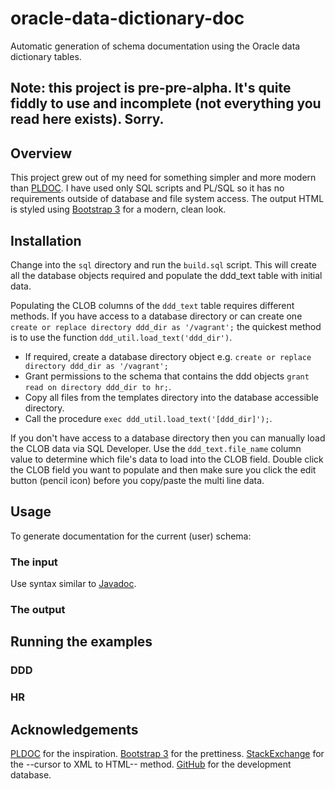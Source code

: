 oracle-data-dictionary-doc
==========================

Automatic generation of schema documentation using the Oracle data dictionary tables.

## Note: this project is pre-pre-alpha. It's quite fiddly to use and incomplete (not everything you read here exists). Sorry.


## Overview

This project grew out of my need for something simpler and more modern than [PLDOC](http://sourceforge.net/projects/pldoc/). I have used only SQL scripts and PL/SQL so it has no requirements outside of database and file system access. The output HTML is styled using [Bootstrap 3](http://getbootstrap.com/) for a modern, clean look.


## Installation

Change into the `sql` directory and run the `build.sql` script. This will create all the database objects required and populate the ddd_text table with initial data.

Populating the CLOB columns of the `ddd_text` table requires different methods. If you have access to a database directory or can create one `create or replace directory ddd_dir as '/vagrant';` the quickest method is to use the function `ddd_util.load_text('ddd_dir')`.

* If required, create a database directory object e.g. `create or replace directory ddd_dir as '/vagrant';`
* Grant permissions to the schema that contains the ddd objects `grant read on directory ddd_dir to hr;`.
* Copy all files from the templates directory into the database accessible directory.
* Call the procedure `exec ddd_util.load_text('[ddd_dir]');`.

If you don't have access to a database directory then you can manually load the CLOB data via SQL Developer. Use the `ddd_text.file_name` column value to determine which file's data to load into the CLOB field. Double click the CLOB field you want to populate and then make sure you click the edit button (pencil icon) before you copy/paste the multi line data.


## Usage

To generate documentation for the current (user) schema:

### The input

Use syntax similar to [Javadoc](http://en.wikipedia.org/wiki/Javadoc).

### The output


## Running the examples

### DDD

### HR


## Acknowledgements

[PLDOC](http://sourceforge.net/projects/pldoc/) for the inspiration.
[Bootstrap 3](http://getbootstrap.com/) for the prettiness.
[StackExchange](http://dba.stackexchange.com/questions/6747/within-a-pl-sql-procedure-wrap-a-query-or-refcursor-in-html-table) for the --cursor to XML to HTML-- method.
[GitHub](https://github.com/hilverd/vagrant-ubuntu-oracle-xe) for the development database.
